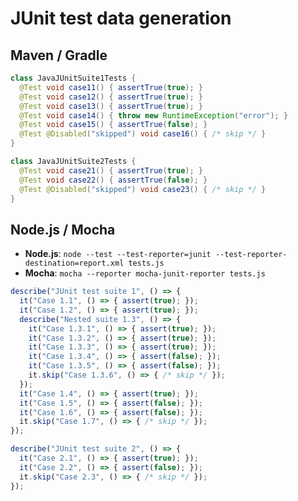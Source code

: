 # JUnit test data generation

## Maven / Gradle

```java
class JavaJUnitSuite1Tests {
  @Test void case11() { assertTrue(true); }
  @Test void case12() { assertTrue(true); }
  @Test void case13() { assertTrue(true); }
  @Test void case14() { throw new RuntimeException("error"); }
  @Test void case15() { assertTrue(false); }
  @Test @Disabled("skipped") void case16() { /* skip */ }
}

class JavaJUnitSuite2Tests {
  @Test void case21() { assertTrue(true); }
  @Test void case22() { assertTrue(false); }
  @Test @Disabled("skipped") void case23() { /* skip */ }
}
```

## Node.js / Mocha

- **Node.js**: `node --test --test-reporter=junit --test-reporter-destination=report.xml tests.js`
- **Mocha**: `mocha --reporter mocha-junit-reporter tests.js`

```js
describe("JUnit test suite 1", () => {
  it("Case 1.1", () => { assert(true); });
  it("Case 1.2", () => { assert(true); });
  describe("Nested suite 1.3", () => {
    it("Case 1.3.1", () => { assert(true); });
    it("Case 1.3.2", () => { assert(true); });
    it("Case 1.3.3", () => { assert(true); });
    it("Case 1.3.4", () => { assert(false); });
    it("Case 1.3.5", () => { assert(false); });
    it.skip("Case 1.3.6", () => { /* skip */ });
  });
  it("Case 1.4", () => { assert(true); });
  it("Case 1.5", () => { assert(false); });
  it("Case 1.6", () => { assert(false); });
  it.skip("Case 1.7", () => { /* skip */ });
});

describe("JUnit test suite 2", () => {
  it("Case 2.1", () => { assert(true); });
  it("Case 2.2", () => { assert(false); });
  it.skip("Case 2.3", () => { /* skip */ });
});
```
